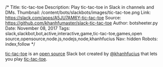 /*
Title: tic-tac-toe
Description: Play tic-tac-toe in Slack in channels and DMs.
Thumbnail: /content/bots/slackbots/images/tic-tac-toe.png
Link: https://slack.com/apps/A5JU7AM6Y-tic-tac-toe
Source: https://github.com/khanhfumaster/slack-tic-tac-toe
Author: botsheeter.py
Date: November 08, 2017
Tags: slack,slackbot,bot,active,interactive,game,tic-tac-toe,games,open source,opensource,node.js,nodejs,node,khanhfucius
Nav: hidden
Robots: index,follow
*/

[tic-tac-toe](https://slack.com/apps/A5JU7AM6Y-tic-tac-toe) is an [open source](https://github.com/khanhfumaster/slack-tic-tac-toe) Slack bot created by [@khanhfucius](https://twitter.com/khanhfucius) that lets you play [tic-tac-toe](https://en.wikipedia.org/wiki/Tic-tac-toe).
